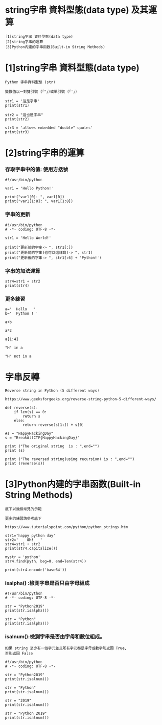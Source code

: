 # string字串 資料型態(data type) 及其運算
```
[1]string字串 資料型態(data type) 
[2]string字串的運算
[3]Python内建的字串函数(Built-in String Methods)
```
# [1]string字串 資料型態(data type) 
```
Python 字串資料型態 (str) 

變數值以一對雙引號 (「"」)或單引號 (「'」)
```
```
str1 = '這是字串'
print(str1)

str2 = "這也是字串"
print(str2)

str3 = 'allows embedded "double" quotes'
print(str3)
```
# [2]string字串的運算

### 存取字串中的值: 使用方括號
```
#!/usr/bin/python
 
var1 = 'Hello Python!'
 
print("var1[0]: ", var1[0])
print("var1[1:8]: ", var1[1:8])
```
### 字串的更新 
```
#!/usr/bin/python
# -*- coding: UTF-8 -*-
 
str1 = 'Hello World!'

print("更新前的字串-> ", str1[:])
print("更新前的字串(也可以這樣寫)-> ", str1)
print("更新後的字串-> ", str1[:6] + 'Python!')
```

### 字串的加法運算
```
str4=str1 + str2
print(str4)
```
###  更多練習
```
a='  Hello   '
b='  Python ! '

a+b

a*2

a[1:4]

"H" in a

"H" not in a
```
# 字串反轉
```
Reverse string in Python (5 different ways)

https://www.geeksforgeeks.org/reverse-string-python-5-different-ways/
```
```
def reverse(s): 
    if len(s) == 0: 
        return s 
    else: 
        return reverse(s[1:]) + s[0] 
  
#s = "HappyHackingDay"
s = "BreakAllCTF{HappyHackingDay}"

print ("The original string  is : ",end="") 
print (s) 
  
print ("The reversed string(using recursion) is : ",end="") 
print (reverse(s))
```
# [3]Python内建的字串函数(Built-in String Methods)
```
底下以幾個常見的示範

更多的練習請參考底下

https://www.tutorialspoint.com/python/python_strings.htm
```
```
str1='happy python day'
str2='    Oh!   '
str4=str1 + str2
print(str4.capitalize())
```
```
mystr = 'python'
str4.find(pyth, beg=0, end=len(str4))
```
```
print(str4.encode('base64'))
```
### isalpha() :檢測字串是否只由字母組成
```
#!/usr/bin/python
# -*- coding: UTF-8 -*-
 
str = "Python2019"
print(str.isalpha())

str = "Python"
print(str.isalpha())
```
###  isalnum():檢測字串是否由字母和數位組成。
```
如果 string 至少有一個字元並且所有字元都是字母或數字則返回 True,
否則返回 False
```
```
#!/usr/bin/python
# -*- coding: UTF-8 -*-
 
str = "Python2019"
print(str.isalnum())

str = "Python"
print(str.isalnum())

str = "2019"
print(str.isalnum())

str = "Python 2019"
print(str.isalnum())
```
